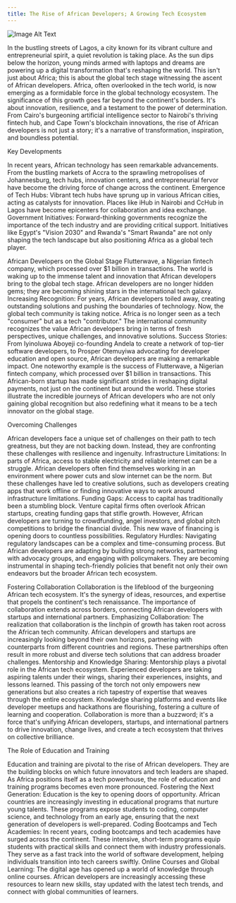 ```yaml
---
title: The Rise of African Developers; A Growing Tech Ecosystem
---
```


![Image Alt Text](/blog/assets/article7/image1.jpeg#center)

In the bustling streets of Lagos, a city known for its vibrant culture and entrepreneurial spirit, a quiet revolution is taking place. As the sun dips below the horizon, young minds armed with laptops and dreams are powering up a digital transformation that's reshaping the world. This isn't just about Africa; this is about the global tech stage witnessing the ascent of African developers.
Africa, often overlooked in the tech world, is now emerging as a formidable force in the global technology ecosystem. The significance of this growth goes far beyond the continent's borders. It's about innovation, resilience, and a testament to the power of determination.
From Cairo's burgeoning artificial intelligence sector to Nairobi's thriving fintech hub, and Cape Town's blockchain innovations, the rise of African developers is not just a story; it's a narrative of transformation, inspiration, and boundless potential.

Key Developments

In recent years, African technology has seen remarkable advancements. From the bustling markets of Accra to the sprawling metropolises of Johannesburg, tech hubs, innovation centers, and entrepreneurial fervor have become the driving force of change across the continent.
Emergence of Tech Hubs: Vibrant tech hubs have sprung up in various African cities, acting as catalysts for innovation. Places like iHub in Nairobi and CcHub in Lagos have become epicenters for collaboration and idea exchange.
Government Initiatives: Forward-thinking governments recognize the importance of the tech industry and are providing critical support. Initiatives like Egypt's "Vision 2030" and Rwanda's "Smart Rwanda" are not only shaping the tech landscape but also positioning Africa as a global tech player.

African Developers on the Global Stage
Flutterwave, a Nigerian fintech company, which processed over $1 billion in transactions.
The world is waking up to the immense talent and innovation that African developers bring to the global tech stage. African developers are no longer hidden gems; they are becoming shining stars in the international tech galaxy.
Increasing Recognition: For years, African developers toiled away, creating outstanding solutions and pushing the boundaries of technology. Now, the global tech community is taking notice. Africa is no longer seen as a tech "consumer" but as a tech "contributor." The international community recognizes the value African developers bring in terms of fresh perspectives, unique challenges, and innovative solutions.
Success Stories: From Iyinoluwa Aboyeji co-founding Andela to create a network of top-tier software developers, to Prosper Otemuyiwa advocating for developer education and open source, African developers are making a remarkable impact.
One noteworthy example is the success of Flutterwave, a Nigerian fintech company, which processed over $1 billion in transactions. This African-born startup has made significant strides in reshaping digital payments, not just on the continent but around the world.
These stories illustrate the incredible journeys of African developers who are not only gaining global recognition but also redefining what it means to be a tech innovator on the global stage.

Overcoming Challenges

African developers face a unique set of challenges on their path to tech greatness, but they are not backing down. Instead, they are confronting these challenges with resilience and ingenuity.
Infrastructure Limitations: In parts of Africa, access to stable electricity and reliable internet can be a struggle. African developers often find themselves working in an environment where power cuts and slow internet can be the norm. But these challenges have led to creative solutions, such as developers creating apps that work offline or finding innovative ways to work around infrastructure limitations.
Funding Gaps: Access to capital has traditionally been a stumbling block. Venture capital firms often overlook African startups, creating funding gaps that stifle growth. However, African developers are turning to crowdfunding, angel investors, and global pitch competitions to bridge the financial divide. This new wave of financing is opening doors to countless possibilities.
Regulatory Hurdles: Navigating regulatory landscapes can be a complex and time-consuming process. But African developers are adapting by building strong networks, partnering with advocacy groups, and engaging with policymakers. They are becoming instrumental in shaping tech-friendly policies that benefit not only their own endeavors but the broader African tech ecosystem.

Fostering Collaboration
Collaboration is the lifeblood of the burgeoning African tech ecosystem. It's the synergy of ideas, resources, and expertise that propels the continent's tech renaissance. The importance of collaboration extends across borders, connecting African developers with startups and international partners.
Emphasizing Collaboration: The realization that collaboration is the linchpin of growth has taken root across the African tech community. African developers and startups are increasingly looking beyond their own horizons, partnering with counterparts from different countries and regions. These partnerships often result in more robust and diverse tech solutions that can address broader challenges.
Mentorship and Knowledge Sharing: Mentorship plays a pivotal role in the African tech ecosystem. Experienced developers are taking aspiring talents under their wings, sharing their experiences, insights, and lessons learned. This passing of the torch not only empowers new generations but also creates a rich tapestry of expertise that weaves through the entire ecosystem. Knowledge sharing platforms and events like developer meetups and hackathons are flourishing, fostering a culture of learning and cooperation.
Collaboration is more than a buzzword; it's a force that's unifying African developers, startups, and international partners to drive innovation, change lives, and create a tech ecosystem that thrives on collective brilliance.

The Role of Education and Training

Education and training are pivotal to the rise of African developers. They are the building blocks on which future innovators and tech leaders are shaped. As Africa positions itself as a tech powerhouse, the role of education and training programs becomes even more pronounced.
Fostering the Next Generation: Education is the key to opening doors of opportunity. African countries are increasingly investing in educational programs that nurture young talents. These programs expose students to coding, computer science, and technology from an early age, ensuring that the next generation of developers is well-prepared.
Coding Bootcamps and Tech Academies: In recent years, coding bootcamps and tech academies have surged across the continent. These intensive, short-term programs equip students with practical skills and connect them with industry professionals. They serve as a fast track into the world of software development, helping individuals transition into tech careers swiftly.
Online Courses and Global Learning: The digital age has opened up a world of knowledge through online courses. African developers are increasingly accessing these resources to learn new skills, stay updated with the latest tech trends, and connect with global communities of learners.